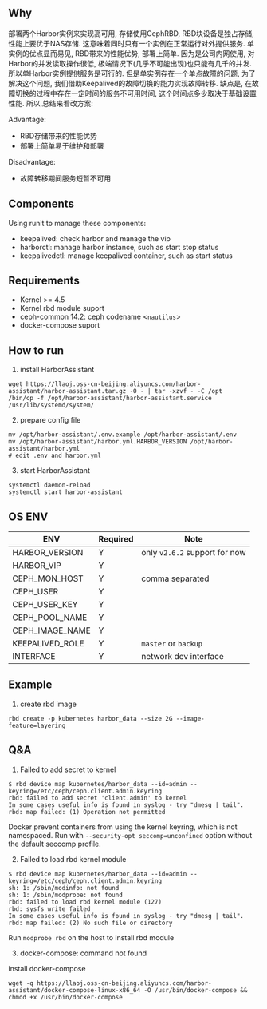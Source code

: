 ## Why

部署两个Harbor实例来实现高可用, 存储使用CephRBD, RBD块设备是独占存储, 性能上要优于NAS存储.
这意味着同时只有一个实例在正常运行对外提供服务. 单实例的优点显而易见, RBD带来的性能优势, 部署上简单. 因为是公司内网使用, 对Harbor的并发读取操作很低, 极端情况下(几乎不可能出现)也只能有几千的并发. 所以单Harbor实例提供服务是可行的.
但是单实例存在一个单点故障的问题, 为了解决这个问题, 我们借助Keepalived的故障切换的能力实现故障转移. 缺点是, 在故障切换的过程中存在一定时间的服务不可用时间, 这个时间点多少取决于基础设置性能. 所以,总结来看改方案:

Advantage:

- RBD存储带来的性能优势
- 部署上简单易于维护和部署

Disadvantage:

- 故障转移期间服务短暂不可用

## Components

Using runit to manage these components:

- keepalived: check harbor and manage the vip
- harborctl: manage harbor instance, such as start stop status
- keepalivedctl: manage keepalived container, such as start status

## Requirements

- Kernel >= 4.5
- Kernel rbd module suport
- ceph-common 14.2: ceph codename <`nautilus`>
- docker-compose suport

## How to run

1. install HarborAssistant

```shell
wget https://llaoj.oss-cn-beijing.aliyuncs.com/harbor-assistant/harbor-assistant.tar.gz -O - | tar -xzvf - -C /opt
/bin/cp -f /opt/harbor-assistant/harbor-assistant.service /usr/lib/systemd/system/
```

2. prepare config file

```shell
mv /opt/harbor-assistant/.env.example /opt/harbor-assistant/.env
mv /opt/harbor-assistant/harbor.yml.HARBOR_VERSION /opt/harbor-assistant/harbor.yml
# edit .env and harbor.yml
```

3. start HarborAssistant

```shell
systemctl daemon-reload
systemctl start harbor-assistant
```

## OS ENV

| ENV             | Required | Note                          |
| --------------- | -------- | ----------------------------- |
| HARBOR_VERSION  | Y        | only `v2.6.2` support for now |
| HARBOR_VIP      | Y        |                               |
| CEPH_MON_HOST   | Y        | comma separated               |
| CEPH_USER       | Y        |                               |
| CEPH_USER_KEY   | Y        |                               |
| CEPH_POOL_NAME  | Y        |                               |
| CEPH_IMAGE_NAME | Y        |                               |
| KEEPALIVED_ROLE | Y        | `master` or `backup`          |
| INTERFACE       | Y        | network dev interface         |


## Example

1. create rbd image

```
rbd create -p kubernetes harbor_data --size 2G --image-feature=layering
```

## Q&A

1. Failed to add secret to kernel

```shell
$ rbd device map kubernetes/harbor_data --id=admin --keyring=/etc/ceph/ceph.client.admin.keyring 
rbd: failed to add secret 'client.admin' to kernel
In some cases useful info is found in syslog - try "dmesg | tail".
rbd: map failed: (1) Operation not permitted
```

Docker prevent containers from using the kernel keyring, which is not namespaced. Run with `--security-opt seccomp=unconfined` option without the default seccomp profile.

2. Failed to load rbd kernel module

```shell
$ rbd device map kubernetes/harbor_data --id=admin --keyring=/etc/ceph/ceph.client.admin.keyring
sh: 1: /sbin/modinfo: not found
sh: 1: /sbin/modprobe: not found
rbd: failed to load rbd kernel module (127)
rbd: sysfs write failed
In some cases useful info is found in syslog - try "dmesg | tail".
rbd: map failed: (2) No such file or directory
```

Run `modprobe rbd` on the host to install rbd module

3. docker-compose: command not found

install docker-compose

```shell
wget -q https://llaoj.oss-cn-beijing.aliyuncs.com/harbor-assistant/docker-compose-linux-x86_64 -O /usr/bin/docker-compose && chmod +x /usr/bin/docker-compose
```